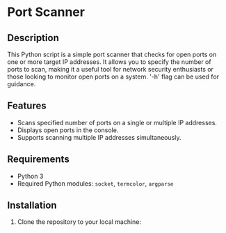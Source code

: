 # Port Scanner

## Description
This Python script is a simple port scanner that checks for open ports on one or more target IP addresses. It allows you to specify the number of ports to scan, making it a useful tool for network security enthusiasts or those looking to monitor open ports on a system.
'-h' flag can be used for guidance.

## Features
- Scans specified number of ports on a single or multiple IP addresses.
- Displays open ports in the console.
- Supports scanning multiple IP addresses simultaneously.

## Requirements
- Python 3
- Required Python modules: `socket`, `termcolor`, `argparse`

## Installation
1. Clone the repository to your local machine:
